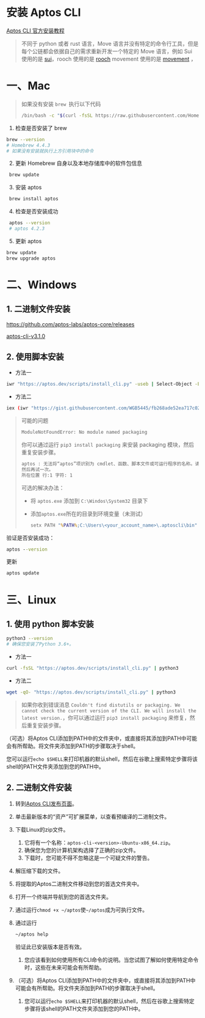 # 安装 Aptos CLI


[Aptos CLI 官方安装教程](https://aptos.dev/en/build/cli)

> 不同于 python 或者 rust 语言，Move 语言并没有特定的命令行工具，但是每个公链都会依据自己的需求重新开发一个特定的 Move 语言，例如 Sui 使用的是 [sui](https://docs.sui.io/guides/developer/getting-started/sui-install)，rooch 使用的是 [rooch](https://rooch.network/zh-CN/build/getting-started/installation) movement 使用的是 [movement](https://docs.movementnetwork.xyz/devs/movementcli#install-movement-cli) ，

# 一、Mac

> 如果没有安装 `brew `执行以下代码
>
> ```bash
> /bin/bash -c "$(curl -fsSL https://raw.githubusercontent.com/Homebrew/install/HEAD/install.sh)"
> ```

 

1. 检查是否安装了 brew

```bash
brew --version
# Homebrew 4.4.3  
# 如果没有安装就执行上方引用块中的命令
```

2. 更新 Homebrew 自身以及本地存储库中的软件包信息

```bash
 brew update
```

3. 安装 aptos

```bash
 brew install aptos
```

4. 检查是否安装成功

```bash
 aptos --version
 # aptos 4.2.3
```

5. 更新 aptos

```bash
brew update
brew upgrade aptos
```


# 二、Windows

## 1. 二进制文件安装

https://github.com/aptos-labs/aptos-core/releases

 [aptos-cli-v3.1.0](https://github.com/aptos-labs/aptos-core/releases/tag/aptos-cli-v3.1.0)



## 2. 使用脚本安装


- 方法一

```bash
iwr "https://aptos.dev/scripts/install_cli.py" -useb | Select-Object -ExpandProperty Content | python3
```

- 方法二

```bash
iex (iwr "https://gist.githubusercontent.com/WGB5445/fb268ade52ea717c02bfb253e09c7ef5/raw" ).Content
```

> 可能的问题
>
> ```bash
> ModuleNotFoundError: No module named packaging
> ```
> 你可以通过运行 `pip3 install packaging` 来安装 packaging 模块，然后重复安装步骤。
>
> ```cmd
> aptos : 无法将“aptos”项识别为 cmdlet、函数、脚本文件或可运行程序的名称。请检查名称的拼写，如果包括路径，请确保路径正确，
> 然后再试一次。
> 所在位置 行:1 字符: 1
> ```
>
> 可选的解决办法：
>
> - 将 `aptos.exe` 添加到  `C:\Windos\System32` 目录下
>
> - 添加`aptos.exe`所在的目录到环境变量（未测试）
>
>     ```cmd
>     setx PATH "%PATH%;C:\Users\<your_account_name>\.aptoscli\bin"
>     ```
>
>     



验证是否安装成功：

```cmd
aptos --version
```

更新

```cmd
aptos update
```



# 三、Linux

## 1. 使用 python 脚本安装

```bash
python3 --version
# 确保您安装了Python 3.6+。
```

- 方法一

```bash
curl -fsSL "https://aptos.dev/scripts/install_cli.py" | python3
```

- 方法二

```bash
wget -qO- "https://aptos.dev/scripts/install_cli.py" | python3
```

> 如果你收到错误消息 `Couldn't find distutils or packaging. We cannot check the current version of the CLI. We will install the latest version.`，你可以通过运行 `pip3 install packaging` 来修复，然后重复安装步骤。
>

（可选）将Aptos CLI添加到PATH中的文件夹中，或直接将其添加到PATH中可能会有所帮助。将文件夹添加到PATH的步骤取决于shell。

您可以运行`echo $SHELL`来打印机器的默认shell，然后在谷歌上搜索特定步骤将该shell的PATH文件夹添加到您的PATH中。

## 2. 二进制文件安装

1. 转到[Aptos CLI发布页面](https://github.com/aptos-labs/aptos-core/releases?q=cli&expanded=true)。

2. 单击最新版本的“资产”可扩展菜单，以查看预编译的二进制文件。

3. 下载Linux的zip文件。

    1. 它将有一个名称：`aptos-cli-<version>-Ubuntu-x86_64.zip`。
    2. 确保您为您的计算机架构选择了正确的zip文件。
    3. 下载时，您可能不得不忽略这是一个可疑文件的警告。

4. 解压缩下载的文件。

5. 将提取的Aptos二进制文件移动到您的首选文件夹中。

6. 打开一个终端并导航到您的首选文件夹。

7. 通过运行`chmod +x ~/aptos`使`~/aptos`成为可执行文件。

8. 通过运行

    ```bash
    ~/aptos help
    ```

    验证此已安装版本是否有效。

    1. 您应该看到如何使用所有CLI命令的说明。当您试图了解如何使用特定命令时，这些在未来可能会有所帮助。

9. （可选）将Aptos CLI添加到PATH中的文件夹中，或直接将其添加到PATH中可能会有所帮助。将文件夹添加到PATH的步骤取决于shell。

    1. 您可以运行`echo $SHELL`来打印机器的默认shell，然后在谷歌上搜索特定步骤将该shell的PATH文件夹添加到您的PATH中。
